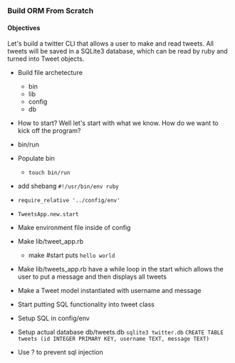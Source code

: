 ### Build ORM From Scratch

#### Objectives

Let's build a twitter CLI that allows a user to make and read tweets. All tweets will be saved in a SQLite3 database, which can be read by ruby and turned into Tweet objects.

- Build file archetecture
    - bin
    - lib
    - config
    - db

- How to start? Well let's start with what we know. How do we want to kick off the program? 
 - bin/run

- Populate bin
    - `touch bin/run`

- add shebang `#!/usr/bin/env ruby`
- `require_relative '../config/env'`
 - `TweetsApp.new.start`

 - Make environment file inside of config
 - Make lib/tweet_app.rb
    - make #start puts `hello world`

 - Make lib/tweets_app.rb have a while loop in the start which allows the user to put a message and then displays all tweets

 - Make a Tweet model instantiated with username and message
 - Start putting SQL functionality into tweet class
 - Setup SQL in config/env
 - Setup actual database db/tweets.db
 `sqlite3 twitter.db`
 `CREATE TABLE tweets (id INTEGER PRIMARY KEY, username TEXT, message TEXT)`

 - Use ? to prevent sql injection



